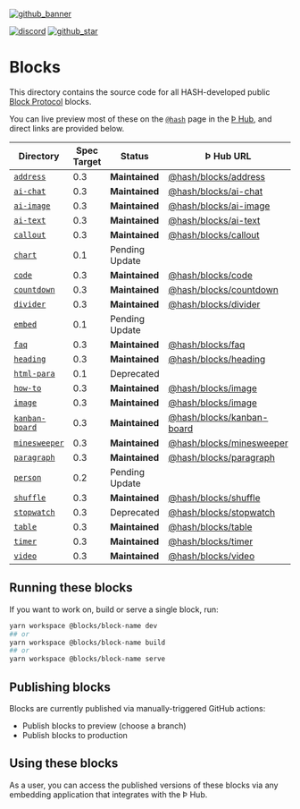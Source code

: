 [github_banner]: https://hash.dev/?utm_medium=organic&utm_source=github_readme_hash-repo_blocks
[github_star]: https://github.com/hashintel/hash/tree/main/blocks#
[discord]: https://hash.ai/discord?utm_medium=organic&utm_source=github_readme_hash-repo_blocks
[`address`]: address
[`ai-chat`]: ai-chat
[`ai-image`]: ai-image
[`ai-text`]: ai-text
[`callout`]: callout
[`chart`]: chart
[`code`]: code
[`countdown`]: countdown
[`divider`]: divider
[`embed`]: embed
[`faq`]: faq
[`heading`]: heading
[`html-para`]: html-para
[`how-to`]: how-to
[`image`]: image
[`kanban-board`]: kanban-board
[`minesweeper`]: minesweeper
[`paragraph`]: paragraph
[`person`]: person
[`shuffle`]: shuffle
[`stopwatch`]: stopwatch
[`table`]: table
[`timer`]: timer
[`video`]: video

[![github_banner](https://hash.ai/cdn-cgi/imagedelivery/EipKtqu98OotgfhvKf6Eew/5a38c5f3-6474-4b6c-71e6-ecf01914f000/github)][github_banner]

[![discord](https://img.shields.io/discord/840573247803097118)][discord] [![github_star](https://img.shields.io/github/stars/hashintel/hash?label=Star%20on%20GitHub&style=social)][github_star]

# Blocks

This directory contains the source code for all HASH-developed public [Block Protocol](https://blockprotocol.org/) blocks.

You can live preview most of these on the [`@hash`](https://blockprotocol.org/@hash/blocks) page in the [Þ Hub](https://blockprotocol.org/hub), and direct links are provided below.

| Directory        | Spec Target | Status         | Þ Hub URL                                                                        | Description |
| ---------------- | ----------- | -------------- | -------------------------------------------------------------------------------- | ----------- |
| [`address`]      | 0.3         | **Maintained** | [@hash/blocks/address](https://blockprotocol.org/@hash/blocks/address)           |             |
| [`ai-chat`]      | 0.3         | **Maintained** | [@hash/blocks/ai-chat](https://blockprotocol.org/@hash/blocks/ai-chat)           |             |
| [`ai-image`]     | 0.3         | **Maintained** | [@hash/blocks/ai-image](https://blockprotocol.org/@hash/blocks/ai-image)         |             |
| [`ai-text`]      | 0.3         | **Maintained** | [@hash/blocks/ai-text](https://blockprotocol.org/@hash/blocks/ai-text)           |             |
| [`callout`]      | 0.3         | **Maintained** | [@hash/blocks/callout](https://blockprotocol.org/@hash/blocks/callout)           |             |
| [`chart`]        | 0.1         | Pending Update |                                                                                  |             |
| [`code`]         | 0.3         | **Maintained** | [@hash/blocks/code](https://blockprotocol.org/@hash/blocks/code)                 |             |
| [`countdown`]    | 0.3         | **Maintained** | [@hash/blocks/countdown](https://blockprotocol.org/@hash/blocks/countdown)       |             |
| [`divider`]      | 0.3         | **Maintained** | [@hash/blocks/divider](https://blockprotocol.org/@hash/blocks/divider)           |             |
| [`embed`]        | 0.1         | Pending Update |                                                                                  |             |
| [`faq`]          | 0.3         | **Maintained** | [@hash/blocks/faq](https://blockprotocol.org/@hash/blocks/faq)                   |             |
| [`heading`]      | 0.3         | **Maintained** | [@hash/blocks/heading](https://blockprotocol.org/@hash/blocks/heading)           |             |
| [`html-para`]    | 0.1         | Deprecated     |                                                                                  |             |
| [`how-to`]       | 0.3         | **Maintained** | [@hash/blocks/image](https://blockprotocol.org/@hash/blocks/image)               |             |
| [`image`]        | 0.3         | **Maintained** | [@hash/blocks/image](https://blockprotocol.org/@hash/blocks/image)               |             |
| [`kanban-board`] | 0.3         | **Maintained** | [@hash/blocks/kanban-board](https://blockprotocol.org/@hash/blocks/kanban-board) |             |
| [`minesweeper`]  | 0.3         | **Maintained** | [@hash/blocks/minesweeper](https://blockprotocol.org/@hash/blocks/minesweeper)   |             |
| [`paragraph`]    | 0.3         | **Maintained** | [@hash/blocks/paragraph](https://blockprotocol.org/@hash/blocks/paragraph)       |             |
| [`person`]       | 0.2         | Pending Update |                                                                                  |             |
| [`shuffle`]      | 0.3         | **Maintained** | [@hash/blocks/shuffle](https://blockprotocol.org/@hash/blocks/shuffle)           |             |
| [`stopwatch`]    | 0.3         | Deprecated     | [@hash/blocks/stopwatch](https://blockprotocol.org/@hash/blocks/stopwatch)       |             |
| [`table`]        | 0.3         | **Maintained** | [@hash/blocks/table](https://blockprotocol.org/@hash/blocks/table)               |             |
| [`timer`]        | 0.3         | **Maintained** | [@hash/blocks/timer](https://blockprotocol.org/@hash/blocks/timer)               |             |
| [`video`]        | 0.3         | **Maintained** | [@hash/blocks/video](https://blockprotocol.org/@hash/blocks/video)               |             |

## Running these blocks

If you want to work on, build or serve a single block, run:

```sh
yarn workspace @blocks/block-name dev
## or
yarn workspace @blocks/block-name build
## or
yarn workspace @blocks/block-name serve
```

## Publishing blocks

Blocks are currently published via manually-triggered GitHub actions:

- Publish blocks to preview (choose a branch)
- Publish blocks to production

## Using these blocks

As a user, you can access the published versions of these blocks via any embedding application that integrates with the Þ Hub.
